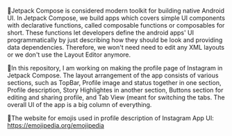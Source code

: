 📝Jetpack Compose is considered modern toolkit for building native Android UI. In Jetpack Compose, we build apps which covers simple UI components with declarative functions, called composable functions or composables for short. These functions let developers define the android apps' UI programmatically by just describing how they should be look and providing data dependencies. Therefore, we won't need need to edit any XML layouts or we don't use the Layout Editor anymore. 

📝In this repository, I am working on making the profile page of Instagram in Jetpack Compose. The layout arrangement of the app consists of various sections, such as TopBar, Profile image and status together in one section, Profile description, Story Highlightes in another section, Buttons section for editing and sharing profile, and Tab View (meant for switching the tabs. The overall UI of the app is a big column of everything. 


📌The website for emojis used in profile description of Instagram App UI:
https://emojipedia.org/emojipedia


     

